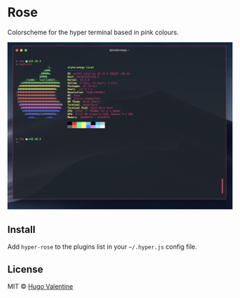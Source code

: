 # Rose
Colorscheme for the hyper terminal based in pink colours.

![](screenshot.png)

## Install

Add `hyper-rose` to the plugins list in your `~/.hyper.js` config file.

## License

MIT © [Hugo Valentine](https://github.com/hugovalentine)

